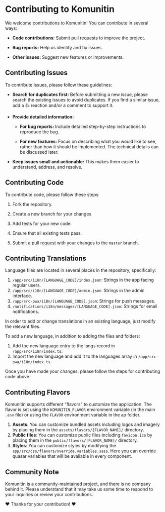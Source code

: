 # Contributing to Komunitin

We welcome contributions to Komunitin! You can contribute in several ways:

* **Code contributions:** Submit pull requests to improve the project.

* **Bug reports:** Help us identify and fix issues.

* **Other issues:** Suggest new features or improvements.

## Contributing Issues

To contribute issues, please follow these guidelines:

* **Search for duplicates first:** Before submitting a new issue, please search the existing issues to avoid duplicates. If you find a similar issue, add a 👍 reaction and/or a comment to support it.

* **Provide detailed information:**

    * **For bug reports:** Include detailed step-by-step instructions to reproduce the bug.

    * **For new features:** Focus on describing what you would like to see, rather than how it should be implemented. The technical details can be discussed later.

* **Keep issues small and actionable:** This makes them easier to understand, address, and resolve.

## Contributing Code

To contribute code, please follow these steps:

1.  Fork the repository.

2.  Create a new branch for your changes.

3.  Add tests for your new code.

4.  Ensure that all existing tests pass.

5.  Submit a pull request with your changes to the `master` branch.

## Contributing Translations

Language files are located in several places in the repository, specifically:

1. `/app/src/i18n/[LANGUAGE_CODE]/index.json`: Strings in the app facing regular users.
2. `/app/src/i18n/[LANGUAGE_CODE]/admin.json`: Strings in the admin interface.
3. `/app/src-pwa/i18n/[LANGUAGE_CODE].json`: Strings for push messages.
4. `/notifications/i18n/messages/[LANGUAGE_CODE].json`: Strings for email notifications.

In order to add or change translations in an existing language, just modify the relevant files.

To add a new language, in addition to adding the files and folders:
1. Add the new language entry to the langs record in `/app/src/i18n/index.ts`.
2. Import the new language and add it to the languages array in `/app/src-pwa/i18n/index.ts`.

Once you have made your changes, please follow the steps for contributing code above.

## Contributing Flavors
Komunitin supports different "flavors" to customize the application. The flavor is set using the `KOMUNITIN_FLAVOR` environment variable (in the main `.env` file) or using the `FLAVOR` environment variable in the ap folder.

1. **Assets**: You can customize bundled assets including logos and imagery by placing them in the `assets/flavors/[FLAVOR_NAME]/` directory.
2. **Public files**: You can customize public files including `favicon.ico` by placing them in the `public/flavors/[FLAVOR_NAME]/` directory.
3. **Styles**: You can customize styles by modifying the `app/src/css/flavors/override.variables.sass`. Here you can override quasar variables that will be available in every component.

## Community Note

Komunitin is a community-maintained project, and there is no company behind it. Please understand that it may take us some time to respond to your inquiries or review your contributions.

❤️ Thanks for your contribution! ❤️
